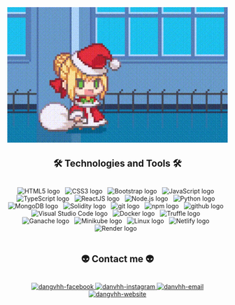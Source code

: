 <!-- NamKuL -->
<a href="#" target="_blank">
  <img src="myGif/hi_padoru.gif" width="1200" alt="Hi, i'm Hai Dang" />
</a>

<h2 align="center">🛠 Technologies and Tools 🛠</h2>
<br>
<!-- https://simpleicons.org/ -->
<div align="center">
  <span><img src="https://cdn-icons-png.flaticon.com/128/1051/1051277.png" height="75px" width="75px" alt="HTML5 logo" title="HTML5" /></span>
  &nbsp;
  <span><img src="https://cdn-icons-png.flaticon.com/128/732/732190.png" height="75px" width="75px" alt="CSS3 logo" title="CSS3" /></span>
  &nbsp;
  <span><img src="https://cdn-icons-png.flaticon.com/128/5968/5968672.png" height="75px" width="75px" alt="Bootstrap logo" title="Bootstrap" /></span>
  &nbsp;
  <span><img src="https://cdn-icons-png.flaticon.com/128/1199/1199124.png" height="75px" width="75px" alt="JavaScript logo" title="JavaScript" /></span>
  &nbsp;
  <span><img src="https://cdn-icons-png.flaticon.com/128/919/919832.png" height="75px" width="75px" alt="TypeScript logo" title="TypeScript" /></span>
  &nbsp;
  <span><img src="https://cdn-icons-png.flaticon.com/128/919/919851.png" height="75px" width="75px" alt="ReactJS logo" title="ReactJS" /></span>
  &nbsp;
  <span><img src="https://cdn-icons-png.flaticon.com/128/919/919825.png" height="75px" width="75px" alt="Node.js logo" title="Node.js" /></span>
  &nbsp;
  <span><img src="https://cdn-icons-png.flaticon.com/128/3098/3098090.png" height="75px" width="75px" alt="Python logo" title="Python" /></span>
    &nbsp;
      <span><img src="https://www.clipartmax.com/png/middle/275-2754492_mongodb-nosql-document-oriented-database-portable-network-mongodb-logo.png" height="75px" width="75px" alt="MongoDB logo" title="MongoDB"/></span>
  &nbsp;
    <span><img src="https://img.icons8.com/officel/1x/solidity.png" height="75px" width="75px" alt="Solidity logo" title="Solidity" /></span>
  &nbsp;
  <span><img src="https://cdn-icons-png.flaticon.com/128/4494/4494748.png" height="75px" width="75px" alt="git logo" title="git" /></span>
  &nbsp;
    <span><img src="https://img.icons8.com/color/1x/npm.png" height="75px" width="75px" alt="npm logo" title="npm" /></span>
  &nbsp;
  <span><img src="https://cdn-icons-png.flaticon.com/128/733/733553.png" height="75px" width="75px" alt="github logo" title="github" /></span>
  &nbsp;
  <span><img src="https://cdn-icons-png.flaticon.com/128/906/906324.png" height="75px" width="75px" alt="Visual Studio Code logo" title="Visual Studio Code" /></span>
  &nbsp;
  <span><img src="https://cdn-icons-png.flaticon.com/128/919/919853.png" height="75px" width="75px" alt="Docker logo" title="Docker" /></span>
  &nbsp;
  <span><img src="https://trufflesuite.com/img/truffle-logomark.svg" height="75px" width="75px" alt="Truffle logo" title="Truffle" /></span>
  &nbsp;
    <span><img src="https://trufflesuite.com/img/ganache-logo-dark.svg" height="75px" width="75px" alt="Ganache logo" title="Ganache" /></span>
  &nbsp;
    <span><img src="https://geeksterminal.com/wp-content/uploads/2022/04/minikube-logo.png" height="75px" width="75px" alt="Minikube logo" title="Minikube" /></span>
  &nbsp;
    <span><img src="https://cdn-icons-png.flaticon.com/128/6124/6124995.png" height="75px" width="75px" alt="Linux logo" title="Linux" /></span>
  &nbsp;
  <span><img src="https://img.icons8.com/external-tal-revivo-shadow-tal-revivo/256/external-netlify-a-cloud-computing-company-that-offers-hosting-and-serverless-backend-services-for-static-websites-logo-shadow-tal-revivo.png" height="75px" width="75px" alt="Netlify logo" title="Netlify" /></span>
  &nbsp;
  <span><img src="https://res.cloudinary.com/crunchbase-production/image/upload/c_lpad,h_256,w_256,f_auto,q_auto:eco,dpr_1/j8z02ssteea4zj1k1nyz" height="75px" width="75px" alt="Render logo" title="Render" /></span>
  &nbsp;

</div>
<br>
<h2 align="center">👽 Contact me 👽</h2>
<br>
<!-- https://icons8.com -->
<div align="center">
  <a href="https://www.facebook.com/profile.php?id=100080307701752" target="blank">
    <img src="https://img.icons8.com/bubbles/100/000000/facebook-new.png" alt="dangvhh-facebook" />
  </a>
  <a href="https://instagram.com/dang.vhh/" target="blank">
    <img src="https://img.icons8.com/bubbles/100/000000/instagram.png" alt="danvhh-instagram" />
  </a>
  <a href="mailto:vohuynhhaidang24032001@gmail.com" target="top">
    <img src="https://img.icons8.com/bubbles/100/000000/apple-mail.png" alt="danvhh-email" />
  </a>
    <a href="https://dangvhh.netlify.app/" target="blank">
    <img src="https://img.icons8.com/bubbles/1x/brown-hair-lady-window.png" alt="dangvhh-website" />
  </a>
</div>


